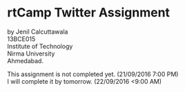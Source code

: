 # rtCamp Twitter Assignment

by Jenil Calcuttawala<br />
13BCE015<br />
Institute of Technology<br />
Nirma University<br />
Ahmedabad.<br />

This assignment is not completed yet. (21/09/2016 7:00 PM)<br />
I will complete it by tomorrow. (22/09/2016 <9:00 AM)<br />
